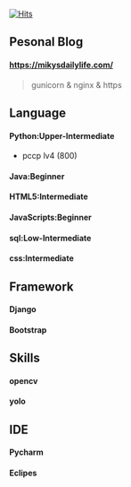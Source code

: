 [![Hits](https://hits.seeyoufarm.com/api/count/incr/badge.svg?url=https%3A%2F%2Fgithub.com%2FMinKyeom&count_bg=%2379C83D&title_bg=%23555555&icon=&icon_color=%23E7E7E7&title=hits&edge_flat=false)](https://hits.seeyoufarm.com)

## Pesonal Blog

#### https://mikysdailylife.com/
> gunicorn & nginx & https 

## Language

#### Python:Upper-Intermediate
* pccp lv4 (800)

#### Java:Beginner

#### HTML5:Intermediate 

#### JavaScripts:Beginner

#### sql:Low-Intermediate

#### css:Intermediate

## Framework

#### Django
#### Bootstrap

## Skills

#### opencv
#### yolo


## IDE 

#### Pycharm

#### Eclipes 
